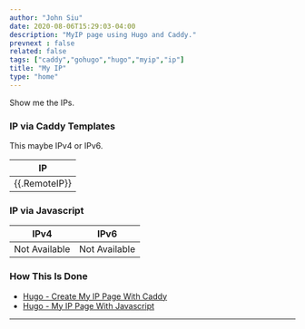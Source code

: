 ```yaml
---
author: "John Siu"
date: 2020-08-06T15:29:03-04:00
description: "MyIP page using Hugo and Caddy."
prevnext : false
related: false
tags: ["caddy","gohugo","hugo","myip","ip"]
title: "My IP"
type: "home"
---
```

Show me the IPs.
<!--more-->

### IP via Caddy Templates

This maybe IPv4 or IPv6.

|IP|
|---|
|{{.RemoteIP}}|

### IP via Javascript

|IPv4|IPv6|
|---|---|
|<div id="myip4">Not Available</div>|<div id="myip6">Not Available</div>|

### How This Is Done

- [Hugo - Create My IP Page With Caddy](/blog/hugo-caddy-myip/)
- [Hugo - My IP Page With Javascript](/blog/hugo-caddy-myip-js/)

---

<script src="/js/my.js"></script>
<script>
myip(4)
myip(6)
</script>